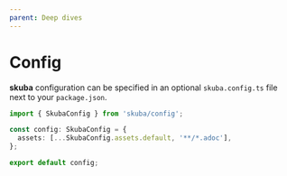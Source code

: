 ```yaml
---
parent: Deep dives
---
```


# Config

**skuba** configuration can be specified in an optional `skuba.config.ts` file next to your `package.json`.

```typescript
import { SkubaConfig } from 'skuba/config';

const config: SkubaConfig = {
  assets: [...SkubaConfig.assets.default, '**/*.adoc'],
};

export default config;
```
